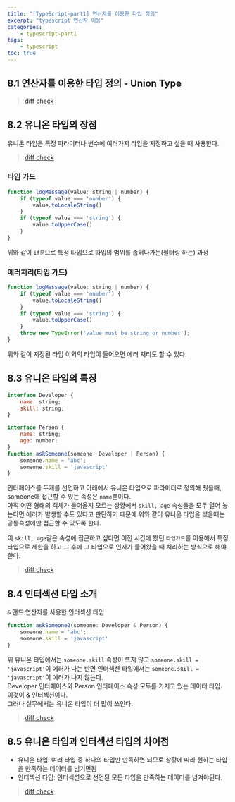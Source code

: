 ```yaml
--- 
title: "[TypeScript-part1] 연산자를 이용한 타입 정의" 
excerpt: "typescript 연산자 이용"
categories: 
    - typescript-part1
tags: 
    - typescript
toc: true
--- 
```

## 8.1 연산자를 이용한 타입 정의 - Union Type

> [diff check](https://github.com/wjddk0909/typescript-part1/commit/d6a98809b130c7389993b94248aff79c72a61476)

## 8.2 유니온 타입의 장점

유니온 타입은 특정 파라미터나 변수에 여러가지 타입을 지정하고 싶을 때 사용한다.  

> [diff check](https://github.com/wjddk0909/typescript-part1/commit/bfa08f4fe10154a2e5d3db6e6675ccdb35462b18)

### 타입 가드
```javascript
function logMessage(value: string | number) {
    if (typeof value === 'number') {
        value.toLocaleString()
    }
    if (typeof value === 'string') {
        value.toUpperCase()
    }
}
```

위와 같이 `if문`으로 특정 타입으로 타입의 범위를 좁혀나가는(필터링 하는) 과정

### 에러처리(타입 가드)
```javascript
function logMessage(value: string | number) {
    if (typeof value === 'number') {
        value.toLocaleString()
    }
    if (typeof value === 'string') {
        value.toUpperCase()
    }
    throw new TypeError('value must be string or number');
}
```

위와 같이 지정된 타입 이외의 타입이 들어오면 에러 처리도 할 수 있다.

## 8.3 유니온 타입의 특징

```javascript
interface Developer {
    name: string;
    skill: string;
}

interface Person {
    name: string;
    age: number;
}
function askSomeone(someone: Developer | Person) {
    someone.name = 'abc';
    someone.skill = 'javascript'
}
```

인터페이스를 두개를 선언하고 아래에서 유니온 타입으로 파라미터로 정의해 줬을때,  
someone에 접근할 수 있는 속성은 `name`뿐이다.  
아직 어떤 형태의 객체가 들어올지 모르는 상황에서 `skill, age` 속성들을 모두 열어 놓는다면 에러가 발생할 수도 있다고 판단하기 때문에 위와 같이 유니온 타입을 썼을때는 공통속성에만 접근할 수 있도록 한다.  

이 `skill, age`같은 속성에 접근하고 싶다면 이전 시간에 봤던 `타입가드`를 이용해서 특정 타입으로 제한을 하고 그 후에 그 타입으로 인자가 들어왔을 때 처리하는 방식으로 해야한다.  

> [diff check](https://github.com/wjddk0909/typescript-part1/commit/7cc601b5f38ac11997eac77e90293035bb9eb6c5)

## 8.4 인터섹션 타입 소개

`&` 앤드 연산자를 사용한 인터섹션 타입

```javascript
function askSomeone2(someone: Developer & Person) {
    someone.name = 'abc';
    someone.skill = 'javascript'
}
```

위 유니온 타입에서는 `someone.skill` 속성이 뜨지 않고 `someone.skill = 'javascript'`이 에러가 나는 반면 인터섹션 타입에서는 `someone.skill = 'javascript'`이 에러가 나지 않는다.  
Developer 인터페이스와 Person 인터페이스 속성 모두를 가지고 있는 데이터 타입.
이것이 & 인터섹션이다.  
그러나 실무에서는 유니온 타입이 더 많이 쓰인다.  

> [diff check](https://github.com/wjddk0909/typescript-part1/commit/1f38d6ebcb428bb4cfc682075023e0e098bc9e8f)

## 8.5 유니온 타입과 인터섹션 타입의 차이점

- 유니온 타입: 여러 타입 중 하나의 타입만 만족하면 되므로 상황에 따라 원하는 타입을 만족하는 데이터를 넘기면됨
- 인터섹션 타입: 인터섹션으로 선언된 모든 타입을 만족하는 데이터를 넘겨야된다.

> [diff check](https://github.com/wjddk0909/typescript-part1/commit/944f98a8cbb6a5d29fa3f1ec894d583384c13445)